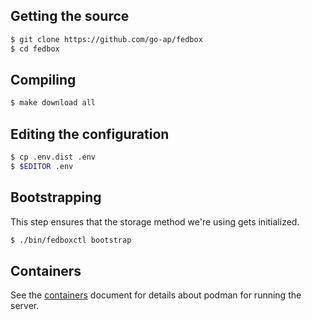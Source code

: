 ## Getting the source

```sh
$ git clone https://github.com/go-ap/fedbox
$ cd fedbox
```

## Compiling

```sh
$ make download all
```

## Editing the configuration

```sh
$ cp .env.dist .env
$ $EDITOR .env
```

## Bootstrapping

This step ensures that the storage method we're using gets initialized.

```sh
$ ./bin/fedboxctl bootstrap
```

## Containers

See the [containers](./containers.md) document for details about podman for running the server.
